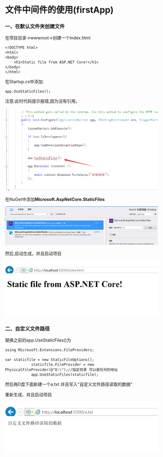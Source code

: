 #  文件中间件的使用(firstApp)

### 一、在默认文件夹创建文件

在项目目录->wwwroot->创建一个index.html

```
<!DOCTYPE html>
<html>
<body>
    <h1>Static file from ASP.NET Core!</h1>
</body>
</html>
```

在Startup.cs中添加:

````
app.UseStaticFiles();
````

注意:此时代码提示报错,因为没有引用。

![](img/4.png)



在NuGet中添加**Microsoft.AspNetCore.StaticFiles**

![](img/5.png)



然后,启动生成，并且启动项目

![](img/6.png)



### 二、自定义文件路径

替换之前的app.UseStaticFiles()为

```
using Microsoft.Extensions.FileProviders;

var staticfile = new StaticFileOptions();
            staticfile.FileProvider = new PhysicalFileProvider(@"D:\");//指定目录 可以是任何的地址
            app.UseStaticFiles(staticfile);
```

然后再D盘下面新建一个a.txt 并且写入"自定义文件路径读取的数据"

重新生成、并且启动项目

![](img/7.png)
